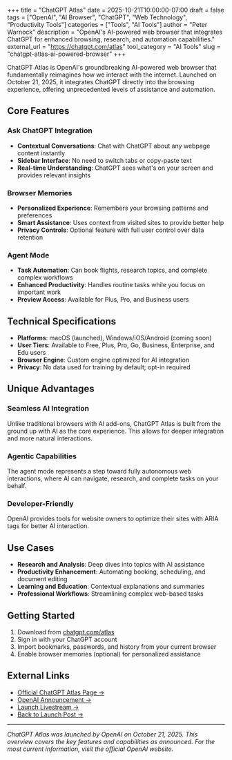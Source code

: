 +++
title = "ChatGPT Atlas"
date = 2025-10-21T10:00:00-07:00
draft = false
tags = ["OpenAI", "AI Browser", "ChatGPT", "Web Technology", "Productivity Tools"]
categories = ["Tools", "AI Tools"]
author = "Peter Warnock"
description = "OpenAI's AI-powered web browser that integrates ChatGPT for enhanced browsing, research, and automation capabilities."
external_url = "https://chatgpt.com/atlas"
tool_category = "AI Tools"
slug = "chatgpt-atlas-ai-powered-browser"
+++

ChatGPT Atlas is OpenAI's groundbreaking AI-powered web browser that fundamentally reimagines how we interact with the internet. Launched on October 21, 2025, it integrates ChatGPT directly into the browsing experience, offering unprecedented levels of assistance and automation.

## Core Features

### Ask ChatGPT Integration
- **Contextual Conversations**: Chat with ChatGPT about any webpage content instantly
- **Sidebar Interface**: No need to switch tabs or copy-paste text
- **Real-time Understanding**: ChatGPT sees what's on your screen and provides relevant insights

### Browser Memories
- **Personalized Experience**: Remembers your browsing patterns and preferences
- **Smart Assistance**: Uses context from visited sites to provide better help
- **Privacy Controls**: Optional feature with full user control over data retention

### Agent Mode
- **Task Automation**: Can book flights, research topics, and complete complex workflows
- **Enhanced Productivity**: Handles routine tasks while you focus on important work
- **Preview Access**: Available for Plus, Pro, and Business users

## Technical Specifications

- **Platforms**: macOS (launched), Windows/iOS/Android (coming soon)
- **User Tiers**: Available to Free, Plus, Pro, Go, Business, Enterprise, and Edu users
- **Browser Engine**: Custom engine optimized for AI integration
- **Privacy**: No data used for training by default; opt-in required

## Unique Advantages

### Seamless AI Integration
Unlike traditional browsers with AI add-ons, ChatGPT Atlas is built from the ground up with AI as the core experience. This allows for deeper integration and more natural interactions.

### Agentic Capabilities
The agent mode represents a step toward fully autonomous web interactions, where AI can navigate, research, and complete tasks on your behalf.

### Developer-Friendly
OpenAI provides tools for website owners to optimize their sites with ARIA tags for better AI interaction.

## Use Cases

- **Research and Analysis**: Deep dives into topics with AI assistance
- **Productivity Enhancement**: Automating booking, scheduling, and document editing
- **Learning and Education**: Contextual explanations and summaries
- **Professional Workflows**: Streamlining complex web-based tasks

## Getting Started

1. Download from [chatgpt.com/atlas](https://chatgpt.com/atlas)
2. Sign in with your ChatGPT account
3. Import bookmarks, passwords, and history from your current browser
4. Enable browser memories (optional) for personalized assistance

## External Links

- [Official ChatGPT Atlas Page →](https://chatgpt.com/atlas)
- [OpenAI Announcement →](https://openai.com/index/introducing-chatgpt-atlas/)
- [Launch Livestream →](https://www.youtube.com/live/8UWKxJbjriY)
- [Back to Launch Post →](/posts/openai-launches-chatgpt-atlas-ai-powered-browser/)

---

*ChatGPT Atlas was launched by OpenAI on October 21, 2025. This overview covers the key features and capabilities as announced. For the most current information, visit the official OpenAI website.*
